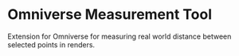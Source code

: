 # Omniverse Measurement Tool

Extension for Omniverse for measuring real world distance between selected points in renders.
